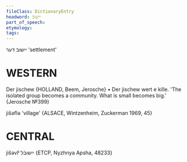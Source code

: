 ```yaml
---
fileClass: DictionaryEntry
headword: ייִשובֿ
part_of_speech: 
etymology: 
tags: 
---
```

ייִשובֿ
דער
'settlement'

WESTERN
========

Der jischew {HOLLAND, Beem, Jerosche}
	•	Der jischew wert e kille. 'The isolated group becomes a community. What is small becomes big.' {Jerosche №399}

jišəflə 'village' {ALSACE, Wintzenheim, Zuckerman 1969, 45}

CENTRAL
========

jišəvlʲ ייִשובֿל {ETCP, Nyzhnya Apsha, 48233}
